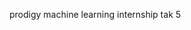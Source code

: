 prodigy machine learning internship tak 5
                                                                                                                                                                                                                                                                                                                                                                      
